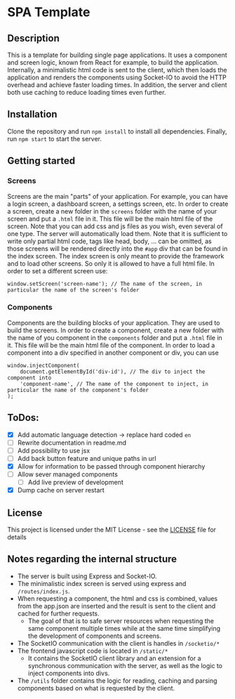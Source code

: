 # SPA Template

## Description
This is a template for building single page applications.
It uses a component and screen logic, known from React for example, to build the application.
Internally, a minimalistic html code is sent to the client, which then loads the application and renders the components using Socket-IO to avoid the HTTP overhead and achieve faster loading times.
In addition, the server and client both use caching to reduce loading times even further.

## Installation
Clone the repository and run `npm install` to install all dependencies.
Finally, run `npm start` to start the server.

## Getting started

### Screens
Screens are the main "parts" of your application. For example, you can have a login screen, a dashboard screen, a settings screen, etc.
In order to create a screen, create a new folder in the `screens` folder with the name of your screen and put a `.html` file in it. This file will be the main html file of the screen.
Note that you can add css and js files as you wish, even several of one type. The server will automatically load them. 
Note that it is sufficient to write only partial html code, tags like head, body, ... can be omitted, as those screens will be rendered directly into the `#app` div that can be found in the index screen. 
The index screen is only meant to provide the framework and to load other screens. So only it is allowed to have a full html file.
In order to set a different screen use:
```
window.setScreen('screen-name'); // The name of the screen, in particular the name of the screen's folder
```

### Components
Components are the building blocks of your application. They are used to build the screens.
In order to create a component, create a new folder with the name of you component in the `components` folder and put a `.html` file in it. This file will be the main html file of the component.
In order to load a component into a div specified in another component or div, you can use
```
window.injectComponent(
    document.getElementById('div-id'), // The div to inject the component into
    'component-name', // The name of the component to inject, in particular the name of the component's folder
);
```

## ToDos:
- [x] Add automatic language detection -> replace hard coded `en`
- [ ] Rewrite documentation in readme.md
- [ ] Add possibility to use jsx
- [ ] Add back button feature and unique paths in url
- [x] Allow for information to be passed through component hierarchy
- [ ] Allow sever managed components
  - [ ] Add live preview of development
- [x] Dump cache on server restart

## License
This project is licensed under the MIT License - see the [LICENSE](LICENSE) file for details

## Notes regarding the internal structure
- The server is built using Express and Socket-IO.
- The minimalistic index screen is served using express and `/routes/index.js`.
- When requesting a component, the html and css is combined, values from the app.json are inserted and the result is sent to the client and cached for further requests.
  - The goal of that is to safe server resources when requesting the same component multiple times while at the same time simplifying the development of components and screens.
- The SocketIO communication with the client is handles in `/socketio/*`
- The frontend javascript code is located in `/static/*`
  - It contains the SocketIO client library and an extension for a synchronous communication with the server, as well as the logic to inject components into divs.
- The `/utils` folder contains the logic for reading, caching and parsing components based on what is requested by the client.


